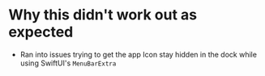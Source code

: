 # Why this didn't work out as expected

- Ran into issues trying to get the app Icon stay hidden in the dock while using SwiftUI's `MenuBarExtra`
